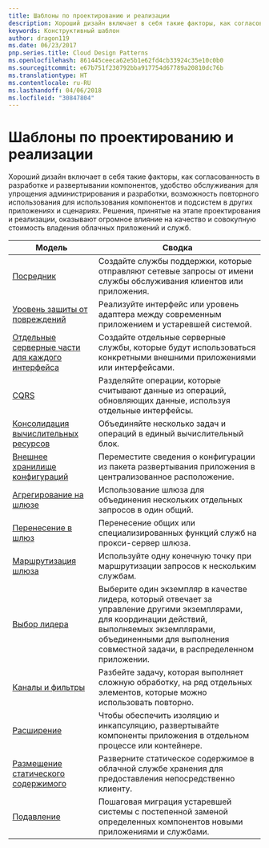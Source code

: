 ```yaml
---
title: Шаблоны по проектированию и реализации
description: Хороший дизайн включает в себя такие факторы, как согласованность в разработке и развертывании компонентов, удобство обслуживания для упрощения администрирования и разработки, возможность повторного использования для использования компонентов и подсистем в других приложениях и сценариях. Решения, принятые на этапе проектирования и реализации, оказывают огромное влияние на качество и совокупную стоимость владения облачных приложений и служб.
keywords: Конструктивный шаблон
author: dragon119
ms.date: 06/23/2017
pnp.series.title: Cloud Design Patterns
ms.openlocfilehash: 861445ceeca62e5b1e62fd4cb33924c35e10c0b0
ms.sourcegitcommit: e67b751f230792bba917754d67789a20810dc76b
ms.translationtype: HT
ms.contentlocale: ru-RU
ms.lasthandoff: 04/06/2018
ms.locfileid: "30847804"
---
```

# <a name="design-and-implementation-patterns"></a>Шаблоны по проектированию и реализации

Хороший дизайн включает в себя такие факторы, как согласованность в разработке и развертывании компонентов, удобство обслуживания для упрощения администрирования и разработки, возможность повторного использования для использования компонентов и подсистем в других приложениях и сценариях. Решения, принятые на этапе проектирования и реализации, оказывают огромное влияние на качество и совокупную стоимость владения облачных приложений и служб.


|                                Модель                                 |                                                                                                      Сводка                                                                                                       |
|------------------------------------------------------------------------|--------------------------------------------------------------------------------------------------------------------------------------------------------------------------------------------------------------------|
|                     [Посредник](../ambassador.md)                     |                                                         Создайте службы поддержки, которые отправляют сетевые запросы от имени службы обслуживания клиентов или приложения.                                                          |
|          [Уровень защиты от повреждений](../anti-corruption-layer.md)          |                                                               Реализуйте интерфейс или уровень адаптера между современным приложением и устаревшей системой.                                                                |
|         [Отдельные серверные части для каждого интерфейса](../backends-for-frontends.md)         |                                                          Создайте отдельные серверные службы, которые будут использоваться конкретными внешними приложениями или интерфейсами.                                                          |
|                           [CQRS](../cqrs.md)                           |                                                         Разделяйте операции, которые считывают данные из операций, обновляющих данные, используя отдельные интерфейсы.                                                         |
| [Консолидация вычислительных ресурсов](../compute-resource-consolidation.md) |                                                                     Объединяйте несколько задач и операций в единый вычислительный блок.                                                                      |
|   [Внешнее хранилище конфигураций](../external-configuration-store.md)   |                                                        Переместите сведения о конфигурации из пакета развертывания приложения в централизованное расположение.                                                         |
|            [Агрегирование на шлюзе](../gateway-aggregation.md)            |                                                                   Использование шлюза для объединения нескольких отдельных запросов в один общий.                                                                   |
|             [Перенесение в шлюз](../gateway-offloading.md)             |                                                                      Перенесение общих или специализированных функций служб на прокси-сервер шлюза.                                                                       |
|                [Маршрутизация шлюза](../gateway-routing.md)                |                                                                            Используйте одну конечную точку при маршрутизации запросов к нескольким службам.                                                                            |
|                [Выбор лидера](../leader-election.md)                | Выберите один экземпляр в качестве лидера, который отвечает за управление другими экземплярами, для координации действий, выполняемых экземплярами, объединенными для выполнения совместной задачи, в распределенном приложении. |
|              [Каналы и фильтры](../pipes-and-filters.md)              |                                                     Разбейте задачу, которая выполняет сложную обработку, на ряд отдельных элементов, которые можно использовать повторно.                                                      |
|                        [Расширение](../sidecar.md)                        |                                                  Чтобы обеспечить изоляцию и инкапсуляцию, развертывайте компоненты приложения в отдельном процессе или контейнере.                                                  |
|         [Размещение статического содержимого](../static-content-hosting.md)         |                                                        Разверните статическое содержимое в облачной службе хранения для предоставления непосредственно клиенту.                                                        |
|                      [Подавление](../strangler.md)                      |                                         Пошаговая миграция устаревшей системы с постепенной заменой определенных компонентов новыми приложениями и службами.                                          |

